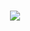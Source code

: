 <h1>
    <h1 align="center">
    <img src="https://penseemti.com.br/wp-content/uploads/2019/01/python-logo.png">
</h1>
